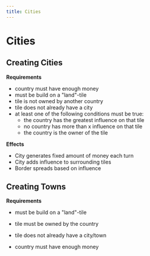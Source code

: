 ```yaml
---
title: Cities
---
```


# Cities

## Creating Cities

**Requirements**

- country must have enough money
- must be build on a "land"-tile
- tile is not owned by another country
- tile does not already have a city
- at least one of the following conditions must be true:
  - the country has the greatest influence on that tile
  - no country has more than x influence on that tile
  - the country is the owner of the tile

**Effects**

- City generates fixed amount of money each turn
- City adds influence to surrounding tiles
- Border spreads based on influence

## Creating Towns

**Requirements**

- must be build on a "land"-tile

- tile must be owned by the country

- tile does not already have a city/town

- country must have enough money

  
